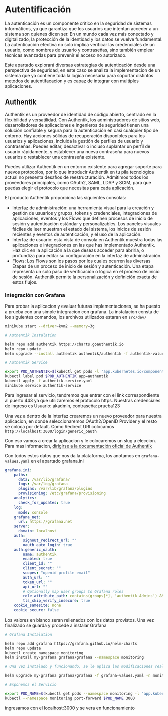 # Autentificación

La autenticación es un componente crítico en la seguridad de sistemas informáticos, ya que garantiza que los usuarios que intentan acceder a un sistema son quienes dicen ser. En un mundo cada vez más conectado y digitalizado, la protección de la identidad y los datos se vuelve fundamental. La autenticación efectiva no solo implica verificar las credenciales de un usuario, como nombres de usuario y contraseñas, sino también emplear técnicas avanzadas para prevenir el acceso no autorizado.

Este apartado explorará diversas estrategias de autenticación desde una perspectiva de seguridad, en este caso se analiza la implementacion de un sistema que ya contiene toda la logica necesaria para soportar distintos metodos de autentifacacion y es capaz de integrar con multiples aplicaciones.

## Authentik

Authentik es un proveedor de identidad de código abierto, centrado en la flexibilidad y versatilidad. Con Authentik, los administradores de sitios web, desarrolladores de aplicaciones e ingenieros de seguridad tienen una solución confiable y segura para la autenticación en casi cualquier tipo de entorno. Hay acciones sólidas de recuperación disponibles para los usuarios y aplicaciones, incluida la gestión de perfiles de usuario y contraseñas. Puedes editar, desactivar o incluso suplantar un perfil de usuario rápidamente, y establecer una nueva contraseña para nuevos usuarios o restablecer una contraseña existente.

Puedes utilizar Authentik en un entorno existente para agregar soporte para nuevos protocolos, por lo que introducir Authentik en tu pila tecnológica actual no presenta desafíos de reestructuración. Admitimos todos los proveedores principales, como OAuth2, SAML, LDAP y SCIM, para que puedas elegir el protocolo que necesitas para cada aplicación.

El producto Authentik proporciona las siguientes consolas:

- Interfaz de administración: una herramienta visual para la creación y gestión de usuarios y grupos, tokens y credenciales, integraciones de aplicaciones, eventos y los Flows que definen procesos de inicio de sesión y autenticación estándar y personalizables. Los paneles visuales fáciles de leer muestran el estado del sistema, los inicios de sesión recientes y eventos de autenticación, y el uso de la aplicación.
- Interfaz de usuario: esta vista de consola en Authentik muestra todas las aplicaciones e integraciones en las que has implementado Authentik. Haz clic en la aplicación a la que deseas acceder para abrirla, o profundiza para editar su configuración en la interfaz de administración.
- Flows: Los Flows son los pasos por los cuales ocurren las diversas Etapas de un proceso de inicio de sesión y autenticación. Una etapa representa un solo paso de verificación o lógica en el proceso de inicio de sesión. Authentik permite la personalización y definición exacta de estos flujos.

### Integración con Grafana

Para probar la aplicacion y evaluar futuras implementaciones, se ha puesto a prueba con una simple integracion con grafana. La instalacion consta de los siguientes comandos, los archivos utilizados estaran en `src/dev/`

```sh
minikube start --driver=kvm2 --memory=3g  

# Authentik Instalation

helm repo add authentik https://charts.goauthentik.io
helm repo update
helm upgrade --install authentik authentik/authentik -f authentik-values.yaml

# Authentik Service

export POD_AUTHENTIK=$(kubectl get pods -l "app.kubernetes.io/component=server" -o jsonpath="{.items[0].metadata.name}")
kubectl label pod $POD_AUTHENTIK app=authentik
kubectl apply -f authentik-service.yaml
minikube service authentik-service
```

Para ingresar al servicio, tendremos que entrar con el link correspondiente al puerto 443 ya que utilizaremos el protocolo https. Nuestras credenciales de ingreso es Usuario: akadmin, contraseña: prueba123

Una vez a dentro de la interfaz crearemos un nuevo proveedor para nuestra aplicacion, en donde seleccionaremos OAuth2/OpenID Provider y el resto se coloca por default. Como Redirect URI colocamos `http://localhost:3000/login/generic_oauth`

Con eso vamos a crear la aplicacion y le colocaremos un slug a eleccion. Para mas informacion, [dirigirse a la documentación oficial de Authentik](https://docs.goauthentik.io/integrations/services/grafana/)

Con todos estos datos que nos da la plataforma, los anotamos en `grafana-values.yaml` en el apartado grafana.ini

```yaml
grafana.ini:
    paths:
      data: /var/lib/grafana/
      logs: /var/log/grafana
      plugins: /var/lib/grafana/plugins
      provisioning: /etc/grafana/provisioning
    analytics:
      check_for_updates: true
    log:
      mode: console
    grafana_net:
      url: https://grafana.net
    server:
      domain: localhost
    auth:
        signout_redirect_url: ""
        oauth_auto_login: true
    auth.generic_oauth:
        name: authentik
        enabled: true
        client_id: ""
        client_secret: ""
        scopes: "openid profile email"
        auth_url: ""
        token_url: ""
        api_url: ""
        # Optionally map user groups to Grafana roles
        role_attribute_path: contains(groups[*], 'authentik Admins') && 'Admin' || contains(groups[*], 'Grafana Editors') && 'Editor' || 'Viewer'
        tls_skip_verify_insecure: true
    cookie_samesite: none
    cookie_secure: false
```

Los valores en blanco seran rellenados con los datos provistos. Una vez finalizado se guarda y procede a instalar Grafana

```sh
# Grafana Instalation

helm repo add grafana https://grafana.github.io/helm-charts
helm repo update
kubectl create namespace monitoring
helm install my-grafana grafana/grafana --namespace monitoring

# Una vez instalado y funcionando, se le aplica las modificaciones realizadas anteriormente

helm upgrade my-grafana grafana/grafana -f grafana-values.yaml -n monitoring

# Exponemos el Servicio

export POD_NAME=$(kubectl get pods --namespace monitoring -l "app.kubernetes.io/name=grafana,app.kubernetes.io/instance=my-grafana" -o jsonpath="{.items[0].metadata.name}")
kubectl --namespace monitoring port-forward $POD_NAME 3000
```

ingresamos con el localhost:3000 y se vera en funcionamiento	